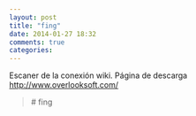 ```yaml
---
layout: post
title: "fing"
date: 2014-01-27 18:32
comments: true
categories: 
---
```

Escaner de la conexión wiki. Página de descarga http://www.overlooksoft.com/

>\# fing

